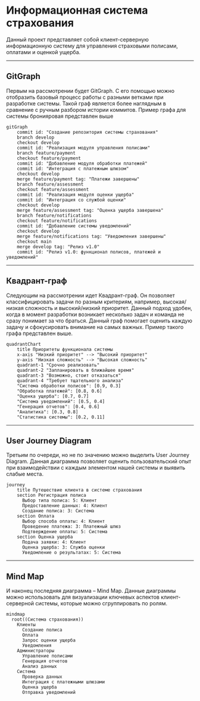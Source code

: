 # Информационная система страхования

Данный проект представляет собой клиент-серверную информационную систему для управления страховыми полисами, оплатами и оценкой ущерба.

---

## GitGraph
Первым на рассмотрении будет GitGraph. С его помощью можно отобразить базовый процесс работы с разными ветками при разработке системы. Такой граф является более наглядным в сравнение с ручным разбором истории коммитов.
Пример графа для системы бронияровая представлен выше

```mermaid
gitGraph
    commit id: "Создание репозитория системы страхования"
    branch develop
    checkout develop
    commit id: "Реализация модуля управления полисами"
    branch feature/payment
    checkout feature/payment
    commit id: "Добавление модуля обработки платежей"
    commit id: "Интеграция с платежным шлюзом"
    checkout develop
    merge feature/payment tag: "Платежи завершены"
    branch feature/assessment
    checkout feature/assessment
    commit id: "Реализация модуля оценки ущерба"
    commit id: "Интеграция со службой оценки"
    checkout develop
    merge feature/assessment tag: "Оценка ущерба завершена"
    branch feature/notifications
    checkout feature/notifications
    commit id: "Добавление системы уведомлений"
    checkout develop
    merge feature/notifications tag: "Уведомления завершены"
    checkout main
    merge develop tag: "Релиз v1.0"
    commit id: "Релиз v1.0: функционал полисов, платежей и уведомлений"
```

---
## Квадрант-граф
Следующим на рассмотрении идет Квадрант-граф. Он позволяет классифицировать задачи по разным критериям, например, высокая/низкая сложность и высокий/низкий приоритет. Данный подход удобен, когда в момент разработки возникает несколько задач и команда не сразу понимает за что браться. Данный граф помогает оценить каждую задачу и сфокусировать внимание на самых важных. Пример такого графа представлен выше.

```mermaid
quadrantChart
    title Приоритеты функционала системы
    x-axis "Низкий приоритет" --> "Высокий приоритет"
    y-axis "Низкая сложность" --> "Высокая сложность"
    quadrant-1 "Срочно реализовать"
    quadrant-2 "Запланировать в ближайшее время"
    quadrant-3 "Возможно, стоит отказаться"
    quadrant-4 "Требует тщательного анализа"
    "Система обработки полисов": [0.9, 0.3]
    "Обработка платежей": [0.8, 0.6]
    "Оценка ущерба": [0.7, 0.7]
    "Система уведомлений": [0.5, 0.4]
    "Генерация отчетов": [0.4, 0.6]
    "Аналитика": [0.3, 0.8]
    "Статистика системы": [0.2, 0.11]
```

---
## User Journey Diagram
Третьим по очереди, но не по значению можно выделить User Journey Diagram. Данная диаграмма позволяет оценить пользовательский опыт при взаимодействии с каждым элементом нашей системы и выявить слабые места. 

```mermaid
journey
    title Путешествие клиента в системе страхования
    section Регистрация полиса
      Выбор типа полиса: 5: Клиент
      Предоставление данных: 4: Клиент
      Создание полиса: 3: Система
    section Оплата
      Выбор способа оплаты: 4: Клиент
      Проведение платежа: 3: Платежный шлюз
      Подтверждение оплаты: 5: Система
    section Оценка ущерба
      Подача заявки: 4: Клиент
      Оценка ущерба: 3: Служба оценки
      Уведомление о результатах: 5: Система
```

---
## Mind Map
И наконец последняя диаграмма – Mind Map. Данные диаграммы можно использовать для визуализации ключевых аспектов клиент-серверной системы, которые можно сгруппировать по ролям. 

```mermaid
mindmap
  root((Система страхования))
    Клиенты
      Создание полиса
      Оплата
      Запрос оценки ущерба
      Уведомления
    Администраторы
      Управление полисами
      Генерация отчетов
      Анализ данных
    Система
      Проверка данных
      Интеграция с платежными шлюзами
      Оценка ущерба
      Отправка уведомлений
```
